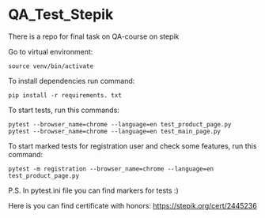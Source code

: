# QA_Test_Stepik
There is a repo for final task on QA-course on stepik

Go to virtual environment:
```
source venv/bin/activate
```

To install dependencies run command:  
```
pip install -r requirements. txt
```

To start tests, run this commands: 
```commandline
pytest --browser_name=chrome --language=en test_product_page.py
pytest --browser_name=chrome --language=en test_main_page.py
```

To start marked tests for registration user and check some features, run this command:
```commandline
pytest -m registration --browser_name=chrome --language=en test_product_page.py
```

P.S. In pytest.ini file you can find markers for tests :)

Here is you can find certificate with honors: https://stepik.org/cert/2445236